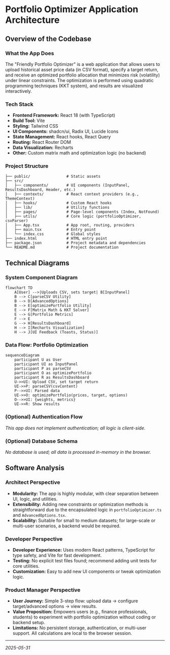 # Portfolio Optimizer Application Architecture

## Overview of the Codebase

### What the App Does
The "Friendly Portfolio Optimizer" is a web application that allows users to upload historical asset price data (in CSV format), specify a target return, and receive an optimized portfolio allocation that minimizes risk (volatility) under linear constraints. The optimization is performed using quadratic programming techniques (KKT system), and results are visualized interactively.

### Tech Stack
- **Frontend Framework:** React 18 (with TypeScript)
- **Build Tool:** Vite
- **Styling:** Tailwind CSS
- **UI Components:** shadcn/ui, Radix UI, Lucide Icons
- **State Management:** React hooks, React Query
- **Routing:** React Router DOM
- **Data Visualization:** Recharts
- **Other:** Custom matrix math and optimization logic (no backend)

### Project Structure
```
├── public/                # Static assets
├── src/
│   ├── components/        # UI components (InputPanel, ResultsDashboard, Header, etc.)
│   ├── contexts/          # React context providers (e.g., ThemeContext)
│   ├── hooks/             # Custom React hooks
│   ├── lib/               # Utility functions
│   ├── pages/             # Page-level components (Index, NotFound)
│   ├── utils/             # Core logic (portfolioOptimizer, csvParser)
│   ├── App.tsx            # App root, routing, providers
│   ├── main.tsx           # Entry point
│   └── index.css          # Global styles
├── index.html             # HTML entry point
├── package.json           # Project metadata and dependencies
└── README.md              # Project documentation
```

## Technical Diagrams

### System Component Diagram
```mermaid
flowchart TD
    A[User] -->|Uploads CSV, sets target| B[InputPanel]
    B --> C[parseCSV Utility]
    B --> D[AdvancedOptions]
    B --> E[optimizePortfolio Utility]
    E --> F[Matrix Math & KKT Solver]
    E --> G[Portfolio Metrics]
    F --> E
    G --> H[ResultsDashboard]
    H --> I[Recharts Visualization]
    H --> J[UI Feedback (Toasts, Status)]
```

### Data Flow: Portfolio Optimization
```mermaid
sequenceDiagram
    participant U as User
    participant UI as InputPanel
    participant P as parseCSV
    participant O as optimizePortfolio
    participant R as ResultsDashboard
    U->>UI: Upload CSV, set target return
    UI->>P: parseCSV(csvContent)
    P-->>UI: Parsed data
    UI->>O: optimizePortfolio(prices, target, options)
    O-->>UI: {weights, metrics}
    UI->>R: Show results
```

### (Optional) Authentication Flow
*This app does not implement authentication; all logic is client-side.*

### (Optional) Database Schema
*No database is used; all data is processed in-memory in the browser.*

## Software Analysis

### Architect Perspective
- **Modularity:** The app is highly modular, with clear separation between UI, logic, and utilities.
- **Extensibility:** Adding new constraints or optimization methods is straightforward due to the encapsulated logic in `portfolioOptimizer.ts` and `AdvancedOptions.tsx`.
- **Scalability:** Suitable for small to medium datasets; for large-scale or multi-user scenarios, a backend would be required.

### Developer Perspective
- **Developer Experience:** Uses modern React patterns, TypeScript for type safety, and Vite for fast development.
- **Testing:** No explicit test files found; recommend adding unit tests for core utilities.
- **Customization:** Easy to add new UI components or tweak optimization logic.

### Product Manager Perspective
- **User Journey:** Simple 3-step flow: upload data → configure target/advanced options → view results.
- **Value Proposition:** Empowers users (e.g., finance professionals, students) to experiment with portfolio optimization without coding or backend setup.
- **Limitations:** No persistent storage, authentication, or multi-user support. All calculations are local to the browser session.

---

*2025-05-31*
